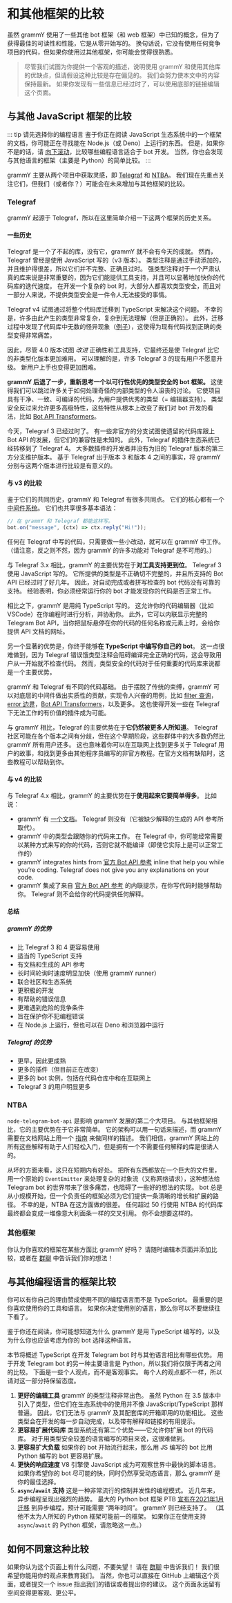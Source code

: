 # 和其他框架的比较

虽然 grammY 使用了一些其他 bot 框架（和 web 框架）中已知的概念，但为了获得最佳的可读性和性能，它是从零开始写的。
换句话说，它没有使用任何竞争项目的代码，但如果你使用过其他框架，你可能会觉得很熟悉。

> 尽管我们试图为你提供一个客观的描述，说明使用 grammY 和使用其他库的优缺点，但请假设这种比较是存在偏见的。
> 我们会努力使本文中的内容保持最新。
> 如果你发现有一些信息已经过时了，可以使用底部的链接编辑这个页面。

## 与其他 JavaScript 框架的比较

::: tip 请先选择你的编程语言
鉴于你正在阅读 JavaScript 生态系统中的一个框架的文档，你可能正在寻找能在 Node.js（或 Deno）上运行的东西。
但是，如果你不是的话，请 [向下滚动](#与其他编程语言的框架比较)，比较哪些编程语言适合于 bot 开发。
当然，你也会发现与其他语言的框架（主要是 Python）的简单比较。
:::

grammY 主要从两个项目中获取灵感，即 [Telegraf](https://github.com/telegraf/telegraf) 和 [NTBA](https://github.com/yagop/node-telegram-bot-api)。
我们现在先重点关注它们，但我们（或者你？）可能会在未来增加与其他框架的比较。

### Telegraf

grammY 起源于 Telegraf，所以在这里简单介绍一下这两个框架的历史关系。

#### 一些历史

Telegraf 是一个了不起的库，没有它，grammY 就不会有今天的成就。
然而，Telegraf 曾经是使用 JavaScript 写的（v3 版本）。
类型注释是通过手动添加的，并且维护得很差，所以它们并不完整、正确且过时。
强类型注释对于一个严肃认真的库来说是非常重要的，因为它们能提供工具支持，并且可以显著地加快你的代码库的迭代速度。
在开发一个复杂的 bot 时，大部分人都喜欢类型安全，而且对一部分人来说，不提供类型安全是一件令人无法接受的事情。

Telegraf v4 试图通过将整个代码库迁移到 TypeScript 来解决这个问题。
不幸的是，许多由此产生的类型非常复杂，复杂到无法理解（但是正确的）。
此外，迁移过程中发现了代码库中无数的怪异现象（[例子](https://github.com/telegraf/telegraf/issues/1076)），这使得为现有代码找到正确的类型变得非常痛苦。

因此，尽管 4.0 版本试图 _改进_ 正确性和工具支持，它最终还是使 Telegraf 比它的非类型化版本更加难用。
可以理解的是，许多 Telegraf 3 的现有用户不愿意升级。
新用户上手也变得更加困难。

**grammY 后退了一步，重新思考一个以可行性优先的类型安全的 bot 框架。**
这使得我们可以跳过许多关于如何处理奇怪的内部类型的令人沮丧的讨论。
它使项目具有干净、一致、可编译的代码，为用户提供优秀的类型（= 编辑器支持）。
类型安全反过来允许更多高级特性，这些特性从根本上改变了我们对 bot 开发的看法，比如 [Bot API Transformers](/zh/advanced/transformers.md)。

今天，Telegraf 3 已经过时了。
有一些非官方的分支试图使遗留的代码库跟上 Bot API 的发展，但它们的兼容性是未知的。
此外，Telegraf 的插件生态系统已经转移到了 Telegraf 4。
大多数插件的开发者并没有为旧的 Telegraf 版本的第三方分支维护版本。
基于 Telegraf 出于版本 3 和版本 4 之间的事实，将 grammY 分别与这两个版本进行比较是有意义的。

#### 与 v3 的比较

鉴于它们的共同历史，grammY 和 Telegraf 有很多共同点。
它们的核心都有一个 [中间件系统](/zh/guide/middleware.md)。
它们也共享很多基本语法：

```ts
// 在 grammY 和 Telegraf 都能这样写。
bot.on("message", (ctx) => ctx.reply("Hi!"));
```

任何在 Telegraf 中写的代码，只需要做一些小改动，就可以在 grammY 中工作。
（请注意，反之则不然，因为 grammY 的许多功能对 Telegraf 是不可用的。）

与 Telegraf 3.x 相比，grammY 的主要优势在于**对工具支持更到位**。
Telegraf 3 使用 JavaScript 写的。
它所提供的类型是不正确切不完整的，并且所支持的 Bot API 已经过时了好几年。
因此，对自动完成或者拼写检查的 bot 代码没有可靠的支持。
经验表明，你必须经常运行你的 bot 才能发现你的代码是否正常工作。

相比之下，grammY 是用纯 TypeScript 写的。
这允许你的代码编辑器（比如 VSCode）在你编程时进行分析，并协助你。
此外，它可以内联显示完整的 Telegram Bot API，当你把鼠标悬停在你的代码的任何名称或元素上时，会给你提供 API 文档的网址。

另一个显著的优势是，你终于能够**在 TypeScript 中编写你自己的 bot**。
这一点很难做到，因为 Telegraf 错误饿类型注释会阻碍编译完全正确的代码，这会导致用户从一开始就不检查代码。
然而，类型安全的代码对于任何重要的代码库来说都是一个主要优势。

grammY 和 Telegraf 有不同的代码基础。
由于摆脱了传统的束缚，grammY 可以对底层的中间件做出实质性的贡献，实现令人兴奋的用例，比如 [filter 查询](/zh/guide/filter-queries.md)，[error 边界](zh/guide/errors.md#error-边界)，[Bot API Transformers](/zh/advanced/transformers.md)，以及更多。
这也使得开发一些在 Telegraf 下无法工作的有价值的插件成为可能。

与 grammY 相比，Telegraf 的主要优势在于**它仍然被更多人所知道**。
Telegraf 社区可能在各个版本之间有分歧，但在这个早期阶段，这些群体中的大多数仍然比 grammY 所有用户还多。
这也意味着你可以在互联网上找到更多关于 Telegraf 用户的故事，和找到更多由其他程序员编写的非官方教程。在官方文档有缺陷时，这些教程可以帮助到你。

#### 与 v4 的比较

与 Telegraf 4.x 相比，grammY 的主要优势在于**使用起来它要简单得多**。
比如说：

- grammY 有 [一个文档](/zh)。
  Telegraf 则没有（它被缺少解释的生成的 API 参考所取代）。
- grammY 中的类型会跟随你的代码来工作。
  在 Telegraf 中，你可能经常需要以某种方式来写的你的代码，否则它就不能编译（即使它实际上是可以正常工作的）
- grammY integrates hints from [官方 Bot API 参考](core.telegram.org/bots/api) inline that help you while you’re coding.
  Telegraf does not give you any explanations on your code.
- grammY 集成了来自 [官方 Bot API 参考](core.telegram.org/bots/api) 的内联提示，在你写代码时能够帮助你。
  Telegraf 则不会给你的代码提供任何解释。

#### 总结

##### grammY 的优势

- 比 Telegraf 3 和 4 更容易使用
- 适当的 TypeScript 支持
- 有文档和生成的 API 参考
- 长时间轮询时速度明显加快（使用 grammY runner）
- 联合社区和生态系统
- 更积极的开发
- 有帮助的错误信息
- 更难遇到危险的竞争条件
- 旨在保护你不犯编程错误
- 在 Node.js 上运行，但也可以在 Deno 和浏览器中运行

##### Telegraf 的优势

- 更早，因此更成熟
- 更多的插件（但目前正在改变）
- 更多的 bot 实例，包括在代码仓库中和在互联网上
- Telegraf 3 的用户明显更多

### NTBA

`node-telegram-bot-api` 是影响 grammY 发展的第二个大项目。
与其他框架相比，它的主要优势在于它非常简单。
它的架构可以用一句话来描述，而 grammY 需要在文档网站上用一个 [指南](/zh/guide/) 来做同样的描述。
我们相信，grammY 网站上的所有这些解释有助于人们轻松入门，但是拥有一个不需要任何解释的库是很诱人的。

从坏的方面来看，这只在短期内有好处。
把所有东西都放在一个巨大的文件里，用一个原始的 `EventEmitter` 来处理复杂的对象流（又称网络请求），这种想法给 Telegram bot 的世界带来了很多痛苦，也阻碍了一些好的想法的实现。
bot 总是从小规模开始，但一个负责任的框架必须为它们提供一条清晰的增长和扩展的路径。
不幸的是，NTBA 在这方面做的很差。
任何超过 50 行使用 NTBA 的代码库最终都会变成一堆像意大利面条一样的交叉引用。
你不会想要这样的。

### 其他框架

你认为你喜欢的框架在某些方面比 grammY 好吗？
请随时编辑本页面并添加比较，或者在 [群聊](https://t.me/grammyjs) 中告诉我们你的想法！

## 与其他编程语言的框架比较

你可以有你自己的理由赞成使用不同的编程语言而不是 TypeScript。
最重要的是你喜欢使用你的工具和语言。
如果你决定使用别的语言，那么你可以不要继续往下看了。

鉴于你还在阅读，你可能想知道为什么 grammY 是用 TypeScript 编写的，以及为什么你也应该考虑为你的 bot 选择这种语言。

本节将概述 TypeScript 在开发 Telegram bot 时与其他语言相比有哪些优势。
用于开发 Telegram bot 的另一种主要语言是 Python，所以我们将仅限于两者之间的比较。
下面是一些个人观点，而不是客观事实。
每个人的观点都不一样，所以请对这一部分持保留态度。

1. **更好的编辑工具**
   grammY 的类型注释非常出色。
   虽然 Python 在 3.5 版本中引入了类型，但它们在生态系统中的使用并不像 JavaScript/TypeScript 那样普遍。
   因此，它们无法与 grammY 及其配套库的开箱即用的功能相比。
   这些类型会在开发的每一步自动完成，以及带有解释和链接的有用提示。
2. **更容易扩展代码库**
   类型系统还有第二个优势——它允许你扩展 bot 的代码库。
   对于用类型安全较差的语言编写的项目来说，这很难做到。
3. **更容易扩大负载**
   如果你的 bot 开始流行起来，那么用 JS 编写的 bot 比用 Python 编写的 bot 更容易扩展。
4. **更快的响应速度**
   V8 引擎使 JavaScript 成为可观察世界中最快的脚本语言。
   如果你希望你的 bot 尽可能的快，同时仍然享受动态语言，那么 grammY 是你的最佳选择。
5. **`async`/`await` 支持**
   这是一种非常流行的控制并发性的编程模式。
   近几年来，异步编程呈现出强烈的趋势。
   最大的 Python bot 框架 PTB [宣布在2021年1月迁移](https://t.me/pythontelegrambotchannel/94) 到异步编程，预计可能需要 “两年时间”。
   grammY 则已经支持了。
   （其他不太为人所知的 Python 框架可能前一的框架。
   如果你正在使用支持 `async`/`await` 的 Python 框架，请忽略这一点。）

## 如何不同意这种比较

如果你认为这个页面上有什么问题，不要失望！
请在 [群聊](https://t.me/grammyjs) 中告诉我们！
我们很希望你能用你的观点来教育我们。
当然，你也可以直接在 GitHub 上编辑这个页面，或者提交一个 issue 指出我们的错误或者提出你的建议。
这个页面永远留有空间变得更客观、更公平。
